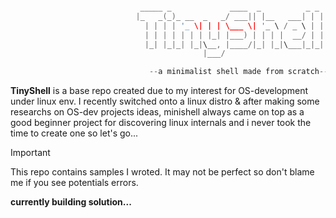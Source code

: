 ```C

                             _____ _             ____  _          _ _ 
                            |_   _(_)_ __  _   _/ ___|| |__   ___| | |
                              | | | | '_ \| | | \___ \| '_ \ / _ \ | |
                              | | | | | | | |_| |___) | | | |  __/ | |
                              |_| |_|_| |_|\__, |____/|_| |_|\___|_|_|
                                           |___/

                               --a minimalist shell made from scratch--

```

**TinyShell** is a base repo created due to my interest for OS-development under linux env. I recently switched onto a linux distro & after making some researchs on OS-dev projects ideas, minishell always came on top as a good beginner project for discovering linux internals and i never took the time to create one so let's go...

>[!Important]
>This repo contains samples I wroted. It may not be perfect so don't blame me if you see potentials errors.

**currently building solution...**


